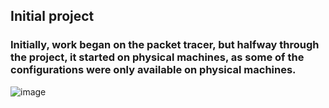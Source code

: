 ## Initial project
### Initially, work began on the packet tracer, but halfway through the project, it started on physical machines, as some of the configurations were only available on physical machines.
![image](https://user-images.githubusercontent.com/48421530/163899968-2fb4d5b2-7b37-400a-b146-008be16a0356.png)
